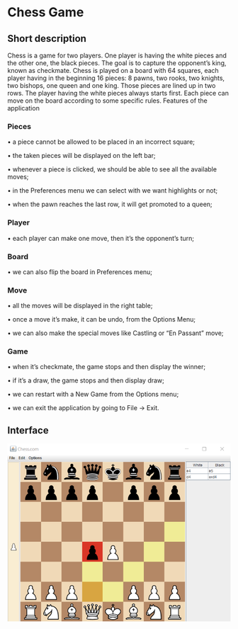 # Chess Game 

## Short description 

Chess is a game for two players. One player is having the white pieces and the other one, the black pieces. The goal is to capture the opponent’s king, known as checkmate. Chess is played on a board with 64 squares, each player having in the beginning 16 pieces: 8 pawns, two rooks, two knights, two bishops, one queen and one king. Those pieces are lined up in two rows. The player having the white pieces always starts first. Each piece can move on the board according to some specific rules.
Features of the application 

###	Pieces
•	a piece cannot be allowed to be placed in an incorrect square; 

•	the taken pieces will be displayed on the left bar;

•	whenever a piece is clicked, we should be able to see all the available moves; 

•	in the Preferences menu we can select with we want highlights or not;

•	when the pawn reaches the last row, it will get promoted to a queen;

###	Player

•	each player can make one move, then it’s the opponent’s turn; 

###	Board

•	we can also flip the board in Preferences menu;

###	Move

•	all the moves will be displayed in the right table;

•	once a move it’s make, it can be undo, from the Options Menu; 

•	we can also make the special moves like Castling or “En Passant” move;

###	Game

•	when it’s checkmate, the game stops and then display the winner; 

•	if it’s a draw, the game stops and then display draw; 

•	we can restart with a New Game from the Options menu;

•	we can exit the application by going to File -> Exit.

## Interface

<img src="src/com/chess/images/interface_chess.png" width=600>

